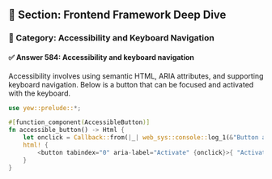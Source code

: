 ## 📘 Section: Frontend Framework Deep Dive  
### 🔹 Category: Accessibility and Keyboard Navigation  
#### ✅ Answer 584: Accessibility and keyboard navigation

Accessibility involves using semantic HTML, ARIA attributes, and supporting keyboard navigation. Below is a button that can be focused and activated with the keyboard.

```rust
use yew::prelude::*;

#[function_component(AccessibleButton)]
fn accessible_button() -> Html {
    let onclick = Callback::from(|_| web_sys::console::log_1(&"Button activated!".into()));
    html! {
        <button tabindex="0" aria-label="Activate" {onclick}>{ "Activate" }</button>
    }
}
```
